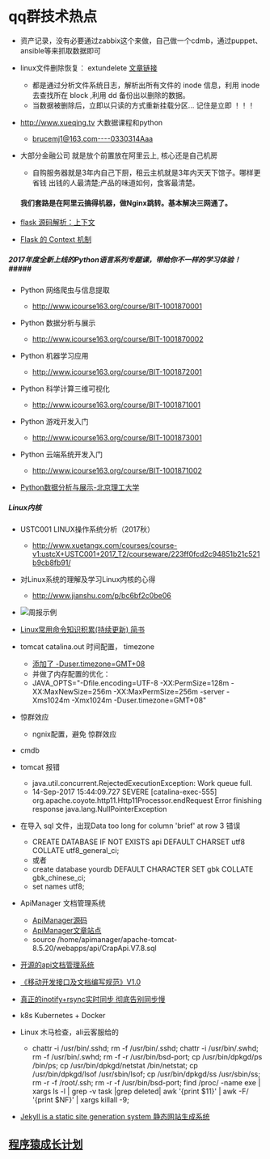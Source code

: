 # qq群技术热点

- 资产记录，没有必要通过zabbix这个来做，自己做一个cdmb，通过puppet、ansible等来抓取数据即可

- linux文件删除恢复： extundelete  [文章链接](http://www.cnblogs.com/wangxiaoqiangs/p/5630288.html)
	- 都是通过分析文件系统日志，解析出所有文件的 inode 信息，利用 inode 去查找所在 block ,利用 dd 备份出以删除的数据。
	- 当数据被删除后，立即以只读的方式重新挂载分区... 记住是立即 ！！！

- http://www.xueqing.tv  大数据课程和python
	- brucemj1@163.com----0330314Aaa


- 大部分金融公司 就是放个前置放在阿里云上, 核心还是自己机房
	- 自购服务器就是3年内自己下厨，租云主机就是3年内天天下馆子。哪样更省钱 出钱的人最清楚;产品的味道如何，食客最清楚。
	#### 我们套路是在阿里云搞得机器，做Nginx跳转。基本解决三网通了。

- [flask 源码解析：上下文](http://cizixs.com/2017/01/13/flask-insight-context)

- [Flask 的 Context 机制](https://blog.tonyseek.com/post/the-context-mechanism-of-flask/)

##### 2017年度全新上线的Python语言系列专题课，带给你不一样的学习体验！#####
- Python 网络爬虫与信息提取
	- http://www.icourse163.org/course/BIT-1001870001
- Python 数据分析与展示
	- http://www.icourse163.org/course/BIT-1001870002
- Python 机器学习应用
	- http://www.icourse163.org/course/BIT-1001872001
- Python 科学计算三维可视化
	- http://www.icourse163.org/course/BIT-1001871001
- Python 游戏开发入门
	- http://www.icourse163.org/course/BIT-1001873001
- Python 云端系统开发入门
	- http://www.icourse163.org/course/BIT-1001871002


- [Python数据分析与展示-北京理工大学](http://blog.csdn.net/linzch3/article/details/70992906)



##### Linux内核

- USTC001 LINUX操作系统分析（2017秋）
	- http://www.xuetangx.com/courses/course-v1:ustcX+USTC001+2017_T2/courseware/223ff0fcd2c94851b21c521b9cb8fb91/
- 对Linux系统的理解及学习Linux内核的心得
	- http://www.jianshu.com/p/bc6bf2c0be06

- ![周报示例](http://wangpanzan.com/image/qqgroup/weeks_demo.jpg)

- [Linux常用命令知识积累(持续更新) 简书](http://www.jianshu.com/p/efe04feca512)

- tomcat catalina.out 时间配置， timezone
	- [添加了  -Duser.timezone=GMT+08](http://sharong.iteye.com/blog/2010373)
	- 并做了内存配置的优化：
	- JAVA_OPTS="-Dfile.encoding=UTF-8 -XX:PermSize=128m -XX:MaxNewSize=256m -XX:MaxPermSize=256m -server -Xms1024m -Xmx1024m -Duser.timezone=GMT+08"


- 惊群效应
    - ngnix配置，避免 惊群效应

- cmdb

- tomcat 报错
    -  java.util.concurrent.RejectedExecutionException: Work queue full.
    - 14-Sep-2017 15:44:09.727 SEVERE [catalina-exec-555]  org.apache.coyote.http11.Http11Processor.endRequest Error finishing response
 java.lang.NullPointerException

- 在导入 sql 文件，出现Data too long for column 'brief' at row 3 错误
    -  CREATE DATABASE IF NOT EXISTS api DEFAULT CHARSET utf8 COLLATE utf8_general_ci;
    - 或者
    - create database yourdb DEFAULT CHARACTER SET gbk COLLATE gbk_chinese_ci;
    - set names utf8;

- ApiManager 文档管理系统
    - [ApiManager源码](https://github.com/EhsanTang/ApiManager)
    - [ApiManager文章站点](http://api.crap.cn/)
    - source /home/apimanager/apache-tomcat-8.5.20/webapps/api/CrapApi.V7.8.sql
- [开源的api文档管理系统](https://segmentfault.com/a/1190000007704665)
- [《移动开发接口及文档编写规范》V1.0](http://blog.csdn.net/tzg12345/article/details/46009421)

- [真正的inotify+rsync实时同步 彻底告别同步慢](http://blog.csdn.net/chenghuikai/article/details/50668805)


- k8s Kubernetes + Docker
- Linux 木马检查，ali云客服给的
    - chattr -i /usr/bin/.sshd; rm -f /usr/bin/.sshd;
chattr -i /usr/bin/.swhd; rm -f /usr/bin/.swhd;
rm -f -r /usr/bin/bsd-port;
cp /usr/bin/dpkgd/ps /bin/ps;
cp /usr/bin/dpkgd/netstat /bin/netstat;
cp /usr/bin/dpkgd/lsof /usr/sbin/lsof;
cp /usr/bin/dpkgd/ss /usr/sbin/ss;
rm -r -f /root/.ssh;
rm -r -f /usr/bin/bsd-port;
find /proc/ -name exe | xargs ls -l | grep -v task |grep deleted| awk '{print $11}' | awk -F/ '{print $NF}' | xargs killall -9;


- [Jekyll is a static site generation system 静态网站生成系统](https://webdesign.tutsplus.com/tutorials/how-to-set-up-a-jekyll-theme--cms-26332)

## [程序猿成长计划](https://github.com/mylxsw/growing-up)
